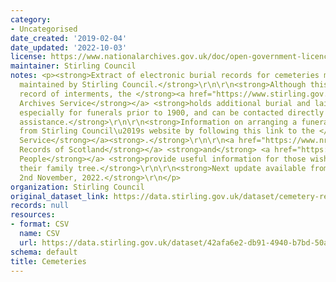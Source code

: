 ```yaml
---
category:
- Uncategorised
date_created: '2019-02-04'
date_updated: '2022-10-03'
license: https://www.nationalarchives.gov.uk/doc/open-government-licence/version/3/
maintainer: Stirling Council
notes: <p><strong>Extract of electronic burial records for cemeteries managed and
  maintained by Stirling Council.</strong>\r\n\r\n<strong>Although this is not a full
  record of interments, the </strong><a href="https://www.stirling.gov.uk/libraries-archives/archives/"><strong>Council's
  Archives Service</strong></a> <strong>holds additional burial and lair information,
  especially for funerals prior to 1900, and can be contacted directly for further
  assistance.</strong>\r\n\r\n<strong>Information on arranging a funeral can be obtained
  from Stirling Council\u2019s website by following this link to the </strong><a href="https://www.stirling.gov.uk/licensing-legal/births-marriages-death/cemeteries/"><strong>Cemetery
  Service</strong></a><strong>.</strong>\r\n\r\n<a href="https://www.nrscotland.gov.uk/"><strong>National
  Records of Scotland</strong></a> <strong>and</strong> <a href="https://www.scotlandspeople.gov.uk/"><strong>Scotland\u2019s
  People</strong></a> <strong>provide useful information for those wishing to research
  their family tree.</strong>\r\n\r\n<strong>Next update available from Wednesday,
  2nd November, 2022.</strong>\r\n</p>
organization: Stirling Council
original_dataset_link: https://data.stirling.gov.uk/dataset/cemetery-records
records: null
resources:
- format: CSV
  name: CSV
  url: https://data.stirling.gov.uk/dataset/42afa6e2-db91-4940-b7bd-50ab8b4dd2c1/resource/e2c373ba-86b8-404c-8ff7-4d91cd9acb59/download/20221003-stirling-council-burial-records-as-at-01.10.2022.csv
schema: default
title: Cemeteries
---
```

